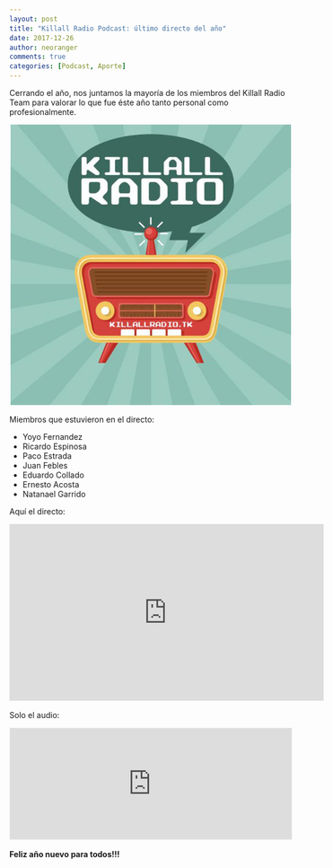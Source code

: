 ```yaml
---
layout: post
title: "Killall Radio Podcast: último directo del año"
date: 2017-12-26
author: neoranger
comments: true
categories: [Podcast, Aporte]
---
```


Cerrando el año, nos juntamos la mayoría de los miembros del Killall Radio Team para valorar lo que fue éste año tanto personal como profesionalmente.

<p align="center">
<img src="/images/kar_portada.jpg" width="500" height="500" alt="_Logo">
</p>


Miembros que estuvieron en el directo:
* Yoyo Fernandez
* Ricardo Espinosa
* Paco Estrada
* Juan Febles
* Eduardo Collado
* Ernesto Acosta
* Natanael Garrido

Aquí el directo:

<center><iframe width="560" height="315" src="https://www.youtube.com/embed/e2Bq3ay7wlA" frameborder="0" gesture="media" allow="encrypted-media" allowfullscreen></iframe></center>

Solo el audio:

<iframe id='audio_22856873' frameborder='0' allowfullscreen='' scrolling='no' height='200' style='border:1px solid #EEE; box-sizing:border-box; width:100%;' src="https://ar.ivoox.com/es/player_ej_22856873_4_1.html?c1=ff6600"></iframe>

**Feliz año nuevo para todos!!!**
